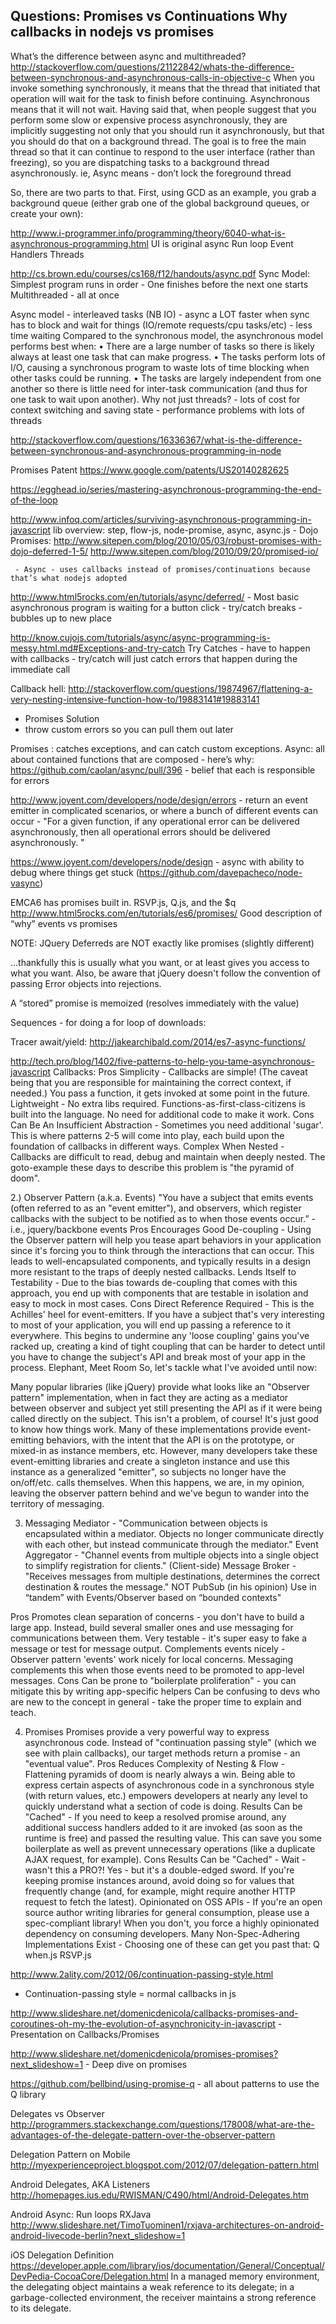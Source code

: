 Questions:
Promises vs Continuations
Why callbacks in nodejs vs promises
 -
What’s the difference between async and multithreaded?
http://stackoverflow.com/questions/21122842/whats-the-difference-between-synchronous-and-asynchronous-calls-in-objective-c
When you invoke something synchronously, it means that the thread that initiated that operation will wait for the task to finish before continuing. Asynchronous means that it will not wait.
Having said that, when people suggest that you perform some slow or expensive process asynchronously, they are implicitly suggesting not only that you should run it asynchronously, but that you should do that on a background thread. The goal is to free the main thread so that it can continue to respond to the user interface (rather than freezing), so you are dispatching tasks to a background thread asynchronously.
ie, Async means - don’t lock the foreground thread

So, there are two parts to that. First, using GCD as an example, you grab a background queue (either grab one of the global background queues, or create your own):


http://www.i-programmer.info/programming/theory/6040-what-is-asynchronous-programming.html
UI is original async
Run loop
Event Handlers
Threads

http://cs.brown.edu/courses/cs168/f12/handouts/async.pdf
Sync Model: Simplest program runs in order
      - One finishes before the next one starts
Multithreaded - all at once

Async model - interleaved tasks (NB IO)
      - async a LOT faster when sync has to block and wait for things (IO/remote requests/cpu tasks/etc)
      - less time waiting
     Compared to the synchronous model, the asynchronous model performs best when:
• There are a large number of tasks so there is likely always at least one task that can make progress.
• The tasks perform lots of I/O, causing a synchronous program to waste lots of time blocking when
other tasks could be running.
• The tasks are largely independent from one another so there is little need for inter-task communication
(and thus for one task to wait upon another).
Why not just threads?
     - lots of cost for context switching and saving state
     - performance problems with lots of threads


http://stackoverflow.com/questions/16336367/what-is-the-difference-between-synchronous-and-asynchronous-programming-in-node


Promises Patent
https://www.google.com/patents/US20140282625


https://egghead.io/series/mastering-asynchronous-programming-the-end-of-the-loop

http://www.infoq.com/articles/surviving-asynchronous-programming-in-javascript
lib overview: step, flow-js, node-promise, async, async.js
     - Dojo Promises: http://www.sitepen.com/blog/2010/05/03/robust-promises-with-dojo-deferred-1-5/
          http://www.sitepen.com/blog/2010/09/20/promised-io/

     - Async - uses callbacks instead of promises/continuations because that’s what nodejs adopted

http://www.html5rocks.com/en/tutorials/async/deferred/
     - Most basic asynchronous program is waiting for a button click
     - try/catch breaks - bubbles up to new place

http://know.cujojs.com/tutorials/async/async-programming-is-messy.html.md#Exceptions-and-try-catch
Try Catches
     - have to happen with callbacks
     - try/catch will just catch errors that happen during the immediate call


Callback hell:
http://stackoverflow.com/questions/19874967/flattening-a-very-nesting-intensive-function-how-to/19883141#19883141
 - Promises Solution
 - throw custom errors so you can pull them out later

Promises : catches exceptions, and can catch custom exceptions.
Async: all about contained functions that are composed
     - here’s why: https://github.com/caolan/async/pull/396
          - belief that each is responsible for errors

http://www.joyent.com/developers/node/design/errors
     - return an event emitter in complicated scenarios, or where a bunch of different events can occur
     - "For a given function, if any operational error can be delivered asynchronously, then all operational errors should be delivered asynchronously. "

https://www.joyent.com/developers/node/design
     - async with ability to debug where things get stuck (https://github.com/davepacheco/node-vasync)

EMCA6 has promises built in.
  RSVP.js, Q.js, and the $q
http://www.html5rocks.com/en/tutorials/es6/promises/
     Good description of “why” events vs promises

NOTE: JQuery Deferreds are NOT exactly like promises (slightly different)


…thankfully this is usually what you want, or at least gives you access to what you want. Also, be aware that jQuery doesn't follow the convention of passing Error objects into rejections.

A “stored” promise is memoized (resolves immediately with the value)

Sequences - for doing a for loop of downloads:


Tracer await/yield:
http://jakearchibald.com/2014/es7-async-functions/



http://tech.pro/blog/1402/five-patterns-to-help-you-tame-asynchronous-javascript
Callbacks:
Pros
Simplicity - Callbacks are simple! (The caveat being that you are responsible for maintaining the correct context, if needed.) You pass a function, it gets invoked at some point in the future.
Lightweight - No extra libs required. Functions-as-first-class-citizens is built into the language. No need for additional code to make it work.
Cons
Can Be An Insufficient Abstraction - Sometimes you need additional 'sugar'. This is where patterns 2-5 will come into play, each build upon the foundation of callbacks in different ways.
Complex When Nested - Callbacks are difficult to read, debug and maintain when deeply nested. The goto-example these days to describe this problem is "the pyramid of doom".

2.) Observer Pattern (a.k.a. Events)
"You have a subject that emits events (often referred to as an "event emitter"), and observers, which register callbacks with the subject to be notified as to when those events occur.” - i.e., jquery/backbone events
Pros
Encourages Good De-coupling - Using the Observer pattern will help you tease apart behaviors in your application since it's forcing you to think through the interactions that can occur. This leads to well-encapsulated components, and typically results in a design more resistant to the traps of deeply nested callbacks.
Lends Itself to Testability - Due to the bias towards de-coupling that comes with this approach, you end up with components that are testable in isolation and easy to mock in most cases.
Cons
Direct Reference Required - This is the Achilles' heel for event-emitters. If you have a subject that's very interesting to most of your application, you will end up passing a reference to it everywhere. This begins to undermine any 'loose coupling' gains you've racked up, creating a kind of tight coupling that can be harder to detect until you have to change the subject's API and break most of your app in the process.
Elephant, Meet Room
So, let's tackle what I've avoided until now:

Many popular libraries (like jQuery) provide what looks like an "Observer pattern" implementation, when in fact they are acting as a mediator between observer and subject yet still presenting the API as if it were being called directly on the subject. This isn't a problem, of course! It's just good to know how things work.
Many of these implementations provide event-emitting behaviors, with the intent that the API is on the prototype, or mixed-in as instance members, etc. However, many developers take these event-emitting libraries and create a singleton instance and use this instance as a generalized "emitter", so subjects no longer have the on/off/etc. calls themselves. When this happens, we are, in my opinion, leaving the observer pattern behind and we've begun to wander into the territory of messaging.

3) Messaging
Mediator - "Communication between objects is encapsulated within a mediator. Objects no longer communicate directly with each other, but instead communicate through the mediator."
Event Aggregator - "Channel events from multiple objects into a single object to simplify registration for clients."
(Client-side) Message Broker - "Receives messages from multiple destinations, determines the correct destination & routes the message."
NOT PubSub (in his opinion)
Use in “tandem” with Events/Observer based on “bounded contexts"

Pros
Promotes clean separation of concerns - you don't have to build a large app. Instead, build several smaller ones and use messaging for communications between them.
Very testable - it's super easy to fake a message or test for message output.
Complements events nicely - Observer pattern 'events' work nicely for local concerns. Messaging complements this when those events need to be promoted to app-level messages.
Cons
Can be prone to "boilerplate proliferation" - you can mitigate this by writing app-specific helpers
Can be confusing to devs who are new to the concept in general - take the proper time to explain and teach.

4) Promises
Promises provide a very powerful way to express asynchronous code. Instead of "continuation passing style" (which we see with plain callbacks), our target methods return a promise - an "eventual value".
Pros
Reduces Complexity of Nesting & Flow - Flattening pyramids of doom is nearly always a win. Being able to express certain aspects of asynchronous code in a synchronous style (with return values, etc.) empowers developers at nearly any level to quickly understand what a section of code is doing.
Results Can be "Cached" - If you need to keep a resolved promise around, any additional success handlers added to it are invoked (as soon as the runtime is free) and passed the resulting value. This can save you some boilerplate as well as prevent unnecessary operations (like a duplicate AJAX request, for example).
Cons
Results Can be "Cached" - Wait - wasn't this a PRO?! Yes - but it's a double-edged sword. If you're keeping promise instances around, avoid doing so for values that frequently change (and, for example, might require another HTTP request to fetch the latest).
Opinionated on OSS APIs - If you're an open source author writing libraries for general consumption, please use a spec-compliant library! When you don't, you force a highly opinionated dependency on consuming developers.
Many Non-Spec-Adhering Implementations Exist - Choosing one of these can get you past that:
Q
when.js
RSVP.js

http://www.2ality.com/2012/06/continuation-passing-style.html
- Continuation-passing style = normal callbacks in js

http://www.slideshare.net/domenicdenicola/callbacks-promises-and-coroutines-oh-my-the-evolution-of-asynchronicity-in-javascript
     - Presentation on Callbacks/Promises

http://www.slideshare.net/domenicdenicola/promises-promises?next_slideshow=1
     - Deep dive on promises

https://github.com/bellbind/using-promise-q
     - all about patterns to use the Q library

Delegates vs Observer
http://programmers.stackexchange.com/questions/178008/what-are-the-advantages-of-the-delegate-pattern-over-the-observer-pattern


Delegation Pattern on Mobile
http://myexperienceproject.blogspot.com/2012/07/delegation-pattern.html

Android Delegates, AKA Listeners
http://homepages.ius.edu/RWISMAN/C490/html/Android-Delegates.htm

Android Async:
Run loops
RXJava
http://www.slideshare.net/TimoTuominen1/rxjava-architectures-on-android-android-livecode-berlin?next_slideshow=1

iOS Delegation Definition
https://developer.apple.com/library/ios/documentation/General/Conceptual/DevPedia-CocoaCore/Delegation.html
      In a managed memory environment, the delegating object maintains a weak reference to its delegate; in a garbage-collected environment, the receiver maintains a strong reference to its delegate.